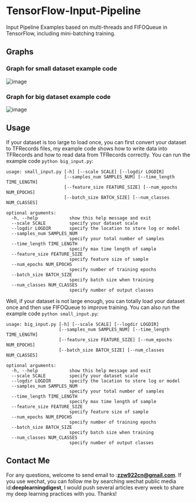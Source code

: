 # TensorFlow-Input-Pipeline
Input Pipeline Examples based on multi-threads and FIFOQueue in TensorFlow, including mini-batching training.

## Graphs

### Graph for small dataset example code
![image](https://github.com/zzw922cn/TensorFlow-Input-Pipeline/blob/master/img/small.png)

### Graph for big dataset example code
![image](https://github.com/zzw922cn/TensorFlow-Input-Pipeline/blob/master/img/big.png)

## Usage

If your dataset is too large to load once, you can first convert your dataset to TFRecords files, my example code shows how to write data into TFRecords and how to read data from TFRecords correctly. You can run the example code `python big_input.py`:

```
usage: small_input.py [-h] [--scale SCALE] [--logdir LOGDIR]
                      [--samples_num SAMPLES_NUM] [--time_length TIME_LENGTH]
                      [--feature_size FEATURE_SIZE] [--num_epochs NUM_EPOCHS]
                      [--batch_size BATCH_SIZE] [--num_classes NUM_CLASSES]

optional arguments:
  -h, --help            show this help message and exit
  --scale SCALE         specify your dataset scale
  --logdir LOGDIR       specify the location to store log or model
  --samples_num SAMPLES_NUM
                        specify your total number of samples
  --time_length TIME_LENGTH
                        specify max time length of sample
  --feature_size FEATURE_SIZE
                        specify feature size of sample
  --num_epochs NUM_EPOCHS
                        specify number of training epochs
  --batch_size BATCH_SIZE
                        specify batch size when training
  --num_classes NUM_CLASSES
                        specify number of output classes

```

Well, if your dataset is not large enough, you can totally load your dataset once and then use FIFOQueue to improve training. You can also run the example code `python small_input.py`:

```
usage: big_input.py [-h] [--scale SCALE] [--logdir LOGDIR]
                    [--samples_num SAMPLES_NUM] [--time_length TIME_LENGTH]
                    [--feature_size FEATURE_SIZE] [--num_epochs NUM_EPOCHS]
                    [--batch_size BATCH_SIZE] [--num_classes NUM_CLASSES]

optional arguments:
  -h, --help            show this help message and exit
  --scale SCALE         specify your dataset scale
  --logdir LOGDIR       specify the location to store log or model
  --samples_num SAMPLES_NUM
                        specify your total number of samples
  --time_length TIME_LENGTH
                        specify max time length of sample
  --feature_size FEATURE_SIZE
                        specify feature size of sample
  --num_epochs NUM_EPOCHS
                        specify number of training epochs
  --batch_size BATCH_SIZE
                        specify batch size when training
  --num_classes NUM_CLASSES
                        specify number of output classes

```

## Contact Me
For any questions, welcome to send email to :**zzw922cn@gmail.com**. If you use wechat, you can follow me by searching wechat public media id:**deeplearningdigest**, I would push several articles every week to share my deep learning practices with you. Thanks!
